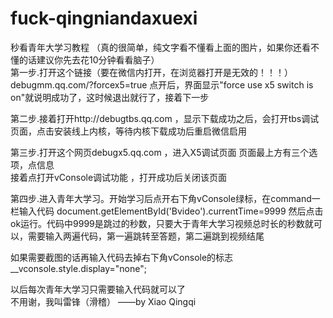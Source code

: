 # fuck-qingniandaxuexi
秒看青年大学习教程 （真的很简单，纯文字看不懂看上面的图片，如果你还看不懂的话建议你先去花10分钟看看脑子）  
第一步.打开这个链接（要在微信内打开，在浏览器打开是无效的！！！）debugmm.qq.com/?forcex5=true 点开后，界面显示"force use x5 switch is on"就说明成功了，这时候退出就行了，接着下一步  

第二步.接着打开http://debugtbs.qq.com ，显示下载成功之后，会打开tbs调试页面，点击安装线上内核，等待内核下载成功后重启微信启用  

第三步.打开这个网页debugx5.qq.com ，进入X5调试页面
页面最上方有三个选项，点信息  
接着点打开vConsole调试功能 ，打开成功后关闭该页面 

第四步.进入青年大学习。开始学习后点开右下角vConsole绿标，在command一栏输入代码 document.getElementById('Bvideo').currentTime=9999 然后点击ok运行。代码中9999是跳过的秒数，只要大于青年大学习视频总时长的秒数就可以，需要输入两遍代码，第一遍跳转至答题，第二遍跳到视频结尾  

如果需要截图的话再输入代码去掉右下角vConsole的标志  
__vconsole.style.display="none";  

以后每次青年大学习只需要输入代码就可以了  
不用谢，我叫雷锋（滑稽）
——by Xiao Qingqi

